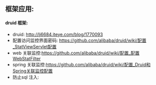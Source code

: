 
## 框架应用: 

#### druid 框架:
-  druid: http://lj6684.iteye.com/blog/1770093
-  配置访问监控界面密码: https://github.com/alibaba/druid/wiki/配置_StatViewServlet配置
-  web 关联监控:https://github.com/alibaba/druid/wiki/配置_配置WebStatFilter 
-  spring 关联监控:https://github.com/alibaba/druid/wiki/配置_Druid和Spring关联监控配置
-  防止sql 注入: